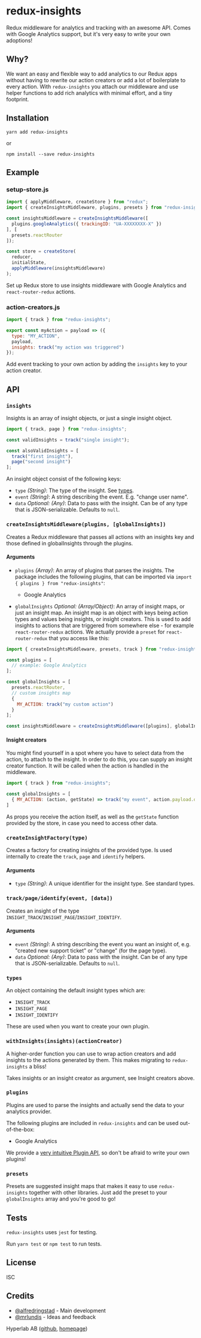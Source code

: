 # redux-insights
Redux middleware for analytics and tracking with an awesome API. Comes with
Google Analytics support, but it's very easy to write your own adoptions!

## Why?
We want an easy and flexible way to add analytics to our Redux apps without
having to rewrite our action creators or add a lot of boilerplate to every
action. With `redux-insights` you attach our middleware and use helper functions
to add rich analytics with minimal effort, and a tiny footprint.

## Installation
`yarn add redux-insights`

or

`npm install --save redux-insights`

## Example

### setup-store.js

```javascript
import { applyMiddleware, createStore } from "redux";
import { createInsightsMiddleware, plugins, presets } from "redux-insights";

const insightsMiddleware = createInsightsMiddleware([
  plugins.googleAnalytics({ trackingID: "UA-XXXXXXXX-X" })
], [
  presets.reactRouter
]);

const store = createStore(
  reducer,
  initialState,
  applyMiddleware(insightsMiddleware)
);
```
Set up Redux store to use insights middleware with Google Analytics and
`react-router-redux` actions.

### action-creators.js

```javascript
import { track } from "redux-insights";

export const myAction = payload => ({
  type: "MY_ACTION",
  payload,
  insights: track("my action was triggered")
});
```
Add event tracking to your own action by adding the `insights` key to your
action creator.

## API

### `insights`
Insights is an array of insight objects, or just a single insight object.

```javascript
import { track, page } from "redux-insights";

const validInsights = track("single insight");

const alsoValidInsights = [
  track("first insight"),
  page("second insight")
];
```

An insight object consist of the following keys:
* `type` *(String)*: The type of the insight. See [types](#types).
* `event` *(String)*: A string describing the event. E.g. "change user name".
* `data` *Optional: (Any)*: Data to pass with the insight. Can be of any type
that is JSON-serializable. Defaults to `null`.

### `createInsightsMiddleware(plugins, [globalInsights])`
Creates a Redux middleware that passes all actions with an insights key and
those defined in globalInsights through the plugins.

#### Arguments
* `plugins` *(Array)*: An array of plugins that parses the insights. The package
includes the following plugins, that can be imported via `import { plugins } from "redux-insights"`:
  * Google Analytics

* `globalInsights` *Optional: (Array/Object)*: An array of insight maps, or just an insight
map. An insight map is an object with keys being action types and values being
insights, or insight creators. This is used to add insights to actions that are
triggered from somewhere else - for example `react-router-redux` actions. We
actually provide a `preset` for `react-router-redux` that you access like this:

```javascript
import { createInsightsMiddleware, presets, track } from "redux-insights";

const plugins = [
  // example: Google Analytics
];

const globalInsights = [
  presets.reactRouter,
  // custom insights map
  {
    MY_ACTION: track("my custom action")
  }
];

const insightsMiddleware = createInsightsMiddleware([plugins], globalInsights);
```

#### Insight creators
You might find yourself in a spot where you have to select data from the action,
to attach to the insight. In order to do this, you can supply an insight creator
function. It will be called when the action is handled in the middleware.

```javascript
import { track } from "redux-insights";

const globalInsights = [
  { MY_ACTION: (action, getState) => track("my event", action.payload.data) }
]
```

As props you receive the action itself, as well as the `getState` function
provided by the store, in case you need to access other data.

### `createInsightFactory(type)`
Creates a factory for creating insights of the provided type. Is used internally
to create the `track`, `page` and `identify` helpers.

#### Arguments
* `type` *(String)*: A unique identifier for the insight type. See standard types.

### `track/page/identify(event, [data])`
Creates an insight of the type `INSIGHT_TRACK`/`INSIGHT_PAGE`/`INSIGHT_IDENTIFY`.

#### Arguments
* `event` *(String)*: A string describing the event you want an insight of, e.g.
"created new support ticket" or "change" (for the page type).
* `data` *Optional: (Any)*: Data to pass with the insight. Can be of any type
that is JSON-serializable. Defaults to `null`.

### `types`
An object containing the default insight types which are:
* `INSIGHT_TRACK`
* `INSIGHT_PAGE`
* `INSIGHT_IDENTIFY`

These are used when you want to create your own plugin.

### `withInsights(insights)(actionCreator)`
A higher-order function you can use to wrap action creators and add insights to
the actions generated by them. This makes migrating to `redux-insights` a bliss!

Takes insights or an insight creator as argument, see Insight creators above.

### `plugins`
Plugins are used to parse the insights and actually send the data to your
analytics provider.

The following plugins are included in `redux-insights` and can be used out-of-the-box:
* Google Analytics

We provide a [very intuitive Plugin API](https://github.com/hyperlab/redux-insights/blob/master/PLUGINS.md), so don't be afraid
to write your own plugins!

### `presets`
Presets are suggested insight maps that makes it easy to use `redux-insights`
together with other libraries. Just add the preset to your `globalInsights` array
and you're good to go!

## Tests
`redux-insights` uses `jest` for testing.

Run `yarn test` or `npm test` to run tests.

## License
ISC

## Credits
* [@alfredringstad](https://github.com/alfredringstad) - Main development
* [@mrlundis](https://github.com/mrlundis) - Ideas and feedback

Hyperlab AB ([github](https://github.com/hyperlab), [homepage](https://hyperlab.se))
